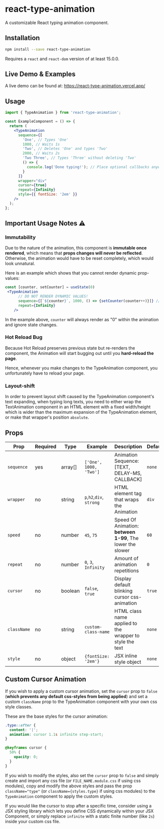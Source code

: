 # react-type-animation

A customizable React typing animation component.

## Installation

```bash
npm install --save react-type-animation
```

Requires a `react` and `react-dom` version of at least 15.0.0.

## Live Demo & Examples

A live demo can be found at: https://react-type-animation.vercel.app/

## Usage

```jsx
import { TypeAnimation } from 'react-type-animation';

const ExampleComponent = () => {
  return (
    <TypeAnimation
      sequence={[
        'One', // Types 'One'
        1000, // Waits 1s
        'Two', // Deletes 'One' and types 'Two'
        2000, // Waits 2s
        'Two Three', // Types 'Three' without deleting 'Two'
        () => {
          console.log('Done typing!'); // Place optional callbacks anywhere in the array
        }
      ]}
      wrapper="div"
      cursor={true}
      repeat={Infinity}
      style={{ fontSize: '2em' }}
    />
  );
};
```

## Important Usage Notes ⚠

### Immutability

Due to the nature of the animation, this component is **immutable once rendered**, which means that **props changes will never be reflected**. Otherwise, the animation would have to be reset completely, which would look unnatural.

Here is an example which shows that you cannot render dynamic prop-values:

```jsx
const [counter, setCounter] = useState(0)
 <TypeAnimation
      // DO NOT RENDER DYNAMIC VALUES!
      sequence={[`${counter}`, 1000, () => {setCounter(counter++)}]} // ANIMATION WILL ALWAYS RENDER 0!
      repeat={Infinity}
    />
```

In the example above, `counter` will always render as "0" within the animation and ignore state changes.

### Hot Reload Bug

Because Hot Reload preserves previous state but re-renders the component, the Animation will start bugging out until you **hard-reload the page**.

Hence, whenever you make changes to the TypeAnimation component, you unfortunately have to reload your page.

### Layout-shift

In order to prevent layout shift caused by the TypeAnimation component's text expanding, when typing long texts, you need to either wrap the TextAnimation component in an HTML element with a fixed width/height which is wider than the maximum expansion of the TypeAnimation element, or make that wrapper's position `absolute`.

## Props

| Prop        | Required | Type    | Example                  | Description                                                | Default |
| ----------- | -------- | ------- | ------------------------ | ---------------------------------------------------------- | ------- |
| `sequence`  | yes      | array[] | `['One', 1000, 'Two']`   | Animation Sequence: [TEXT, DELAY-MS, CALLBACK]             | `none`  |
| `wrapper`   | no       | string  | `p`,`h2`,`div`, `strong` | HTML element tag that wraps the Animation                  | `div`   |
| `speed`     | no       | number  | `45`, `75`               | Speed Of Animation: **between 1-99**, The lower the slower | `60`    |
| `repeat`    | no       | number  | `0`, `3`, `Infinity`     | Amount of animation repetitions                            | `0`     |
| `cursor`    | no       | boolean | `false`, `true`          | Display default blinking cursor css-animation              | `true`  |
| `className` | no       | string  | `custom-class-name`      | HTML class name applied to the wrapper to style the text   | `none`  |
| `style`     | no       | object  | `{fontSize: '2em'}`      | JSX inline style object                                    | `none`  |

## Custom Cursor Animation

If you wish to apply a custom cursor animation, set the `cursor` prop to `false` (**which prevents any default css-styles from being applied**) and set a custom `className` prop to the TypeAnimation component with your own css style classes.

These are the base styles for the cursor animation:

```css
.type::after {
  content: '|';
  animation: cursor 1.1s infinite step-start;
}

@keyframes cursor {
  50% {
    opacity: 0;
  }
}
```

If you wish to modify the styles, also set the `cursor` prop to `false` and simply create and import any css file (or `FILE_NAME.module.css` if using css modules), copy and modify the above styles and pass the prop `className="type"` (or `className={styles.type}` if using css modules) to the `TypeAnimation` component to apply the custom styles.

If you would like the cursor to stop after a specific time, consider using a JSX styling library which lets you define CSS dynamically within your JSX Component, or simply replace `infinite` with a static finite number (like `2s`) inside your custom css file.
